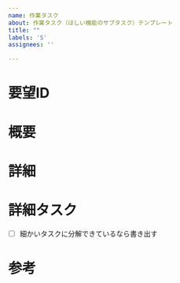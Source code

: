 ```yaml
---
name: 作業タスク
about: 作業タスク（ほしい機能のサブタスク）テンプレート
title: ""
labels: 'S'
assignees: ''

---
```

# 要望ID

# 概要

# 詳細

# 詳細タスク
- [ ] 細かいタスクに分解できているなら書き出す

# 参考
